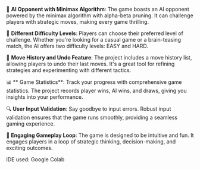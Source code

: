 🤖 **AI Opponent with Minimax Algorithm**: The game boasts an AI opponent powered by the minimax algorithm with alpha-beta pruning. It can challenge players with strategic moves, making every game thrilling.

🌟 **Different Difficulty Levels**: Players can choose their preferred level of challenge. Whether you're looking for a casual game or a brain-teasing match, the AI offers two difficulty levels: EASY and HARD.

📜 **Move History and Undo Feature**: The project includes a move history list, allowing players to undo their last moves. It's a great tool for refining strategies and experimenting with different tactics.

📊 ** Game Statistics**: Track your progress with comprehensive game statistics. The project records player wins, AI wins, and draws, giving you insights into your performance.

🔍 **User Input Validation**: Say goodbye to input errors. Robust input validation ensures that the game runs smoothly, providing a seamless gaming experience.

**🔁 Engaging Gameplay Loop**: The game is designed to be intuitive and fun. It engages players in a loop of strategic thinking, decision-making, and exciting outcomes.

IDE used: Google Colab
